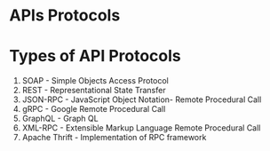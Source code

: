 # APIs Protocols

# Types of API Protocols
1. SOAP - Simple Objects Access Protocol
2. REST - Representational State Transfer
3. JSON-RPC - JavaScript Object Notation- Remote Procedural Call
4. gRPC - Google Remote Procedural Call
5. GraphQL - Graph QL
6. XML-RPC - Extensible Markup Language Remote Procedural Call
7. Apache Thrift - Implementation of RPC framework